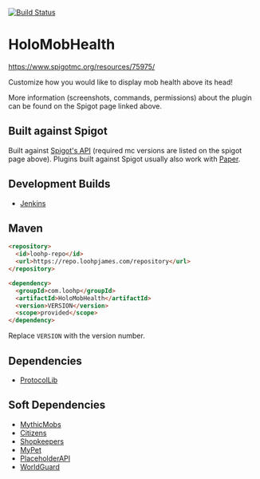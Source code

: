 [![Build Status](https://ci.loohpjames.com/job/HoloMobHealth/badge/icon)](https://ci.loohpjames.com/job/HoloMobHealth/)
# HoloMobHealth
https://www.spigotmc.org/resources/75975/

Customize how you would like to display mob health above its head!

More information (screenshots, commands, permissions) about the plugin can be found on the Spigot page linked above.

## Built against Spigot
Built against [Spigot's API](https://www.spigotmc.org/wiki/buildtools/) (required mc versions are listed on the spigot page above).
Plugins built against Spigot usually also work with [Paper](https://papermc.io/).

## Development Builds

- [Jenkins](https://ci.loohpjames.com/job/HoloMobHealth/)

## Maven
```html
<repository>
  <id>loohp-repo</id>
  <url>https://repo.loohpjames.com/repository</url>
</repository>
```
```html
<dependency>
  <groupId>com.loohp</groupId>
  <artifactId>HoloMobHealth</artifactId>
  <version>VERSION</version>
  <scope>provided</scope>
</dependency>
```
Replace `VERSION` with the version number.

## Dependencies 

- [ProtocolLib](https://www.spigotmc.org/resources/protocollib.1997/)

## Soft Dependencies

- [MythicMobs](https://mythicmobs.net/index.php)
- [Citizens](https://www.spigotmc.org/resources/citizens.13811/)
- [Shopkeepers](https://dev.bukkit.org/projects/shopkeepers)
- [MyPet](https://wiki.mypet-plugin.de/)
- [PlaceholderAPI](https://www.spigotmc.org/resources/placeholderapi.6245/)
- [WorldGuard](https://www.enginehub.org/worldguard/)
